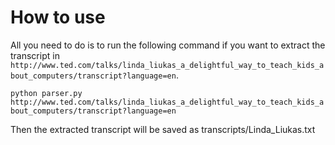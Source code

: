 # How to use
All you need to do is to run the following command if you want to extract the transcript in `http://www.ted.com/talks/linda_liukas_a_delightful_way_to_teach_kids_about_computers/transcript?language=en`.

`python parser.py http://www.ted.com/talks/linda_liukas_a_delightful_way_to_teach_kids_about_computers/transcript?language=en`

Then the extracted transcript will be saved as transcripts/Linda_Liukas.txt